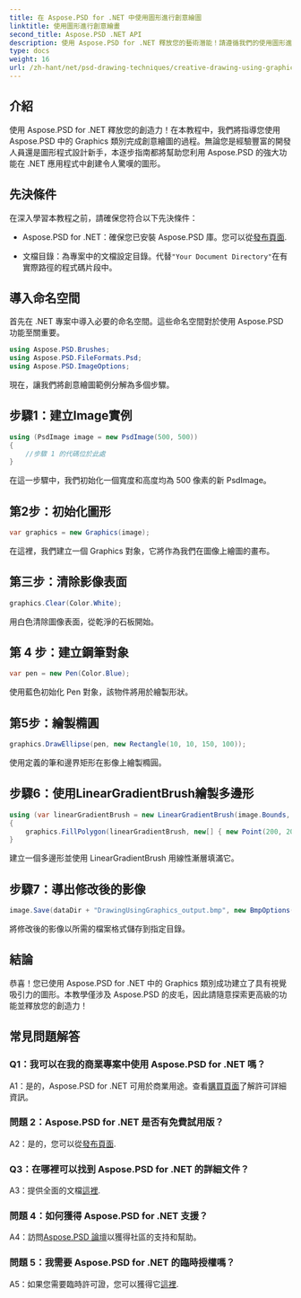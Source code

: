 ```yaml
---
title: 在 Aspose.PSD for .NET 中使用圖形進行創意繪圖
linktitle: 使用圖形進行創意繪畫
second_title: Aspose.PSD .NET API
description: 使用 Aspose.PSD for .NET 釋放您的藝術潛能！請遵循我們的使用圖形進行創意繪圖的教學。
type: docs
weight: 16
url: /zh-hant/net/psd-drawing-techniques/creative-drawing-using-graphics/
---
```

## 介紹

使用 Aspose.PSD for .NET 釋放您的創造力！在本教程中，我們將指導您使用 Aspose.PSD 中的 Graphics 類別完成創意繪圖的過程。無論您是經驗豐富的開發人員還是圖形程式設計新手，本逐步指南都將幫助您利用 Aspose.PSD 的強大功能在 .NET 應用程式中創建令人驚嘆的圖形。

## 先決條件

在深入學習本教程之前，請確保您符合以下先決條件：

-  Aspose.PSD for .NET：確保您已安裝 Aspose.PSD 庫。您可以從[發布頁面](https://releases.aspose.com/psd/net/).

- 文檔目錄：為專案中的文檔設定目錄。代替`"Your Document Directory"`在有實際路徑的程式碼片段中。

## 導入命名空間

首先在 .NET 專案中導入必要的命名空間。這些命名空間對於使用 Aspose.PSD 功能至關重要。

```csharp
using Aspose.PSD.Brushes;
using Aspose.PSD.FileFormats.Psd;
using Aspose.PSD.ImageOptions;
```

現在，讓我們將創意繪圖範例分解為多個步驟。

## 步驟1：建立Image實例

```csharp
using (PsdImage image = new PsdImage(500, 500))
{
    //步驟 1 的代碼位於此處
}
```

在這一步驟中，我們初始化一個寬度和高度均為 500 像素的新 PsdImage。

## 第2步：初始化圖形

```csharp
var graphics = new Graphics(image);
```

在這裡，我們建立一個 Graphics 對象，它將作為我們在圖像上繪圖的畫布。

## 第三步：清除影像表面

```csharp
graphics.Clear(Color.White);
```

用白色清除圖像表面，從乾淨的石板開始。

## 第 4 步：建立鋼筆對象

```csharp
var pen = new Pen(Color.Blue);
```

使用藍色初始化 Pen 對象，該物件將用於繪製形狀。

## 第5步：繪製橢圓

```csharp
graphics.DrawEllipse(pen, new Rectangle(10, 10, 150, 100));
```

使用定義的筆和邊界矩形在影像上繪製橢圓。

## 步驟6：使用LinearGradientBrush繪製多邊形

```csharp
using (var linearGradientBrush = new LinearGradientBrush(image.Bounds, Color.Red, Color.White, 45f))
{
    graphics.FillPolygon(linearGradientBrush, new[] { new Point(200, 200), new Point(400, 200), new Point(250, 350) });
}
```

建立一個多邊形並使用 LinearGradientBrush 用線性漸層填滿它。

## 步驟7：導出修改後的影像

```csharp
image.Save(dataDir + "DrawingUsingGraphics_output.bmp", new BmpOptions());
```

將修改後的影像以所需的檔案格式儲存到指定目錄。

## 結論

恭喜！您已使用 Aspose.PSD for .NET 中的 Graphics 類別成功建立了具有視覺吸引力的圖形。本教學僅涉及 Aspose.PSD 的皮毛，因此請隨意探索更高級的功能並釋放您的創造力！

## 常見問題解答

### Q1：我可以在我的商業專案中使用 Aspose.PSD for .NET 嗎？

 A1：是的，Aspose.PSD for .NET 可用於商業用途。查看[購買頁面](https://purchase.aspose.com/buy)了解許可詳細資訊。

### 問題 2：Aspose.PSD for .NET 是否有免費試用版？

A2：是的，您可以從[發布頁面](https://releases.aspose.com/).

### Q3：在哪裡可以找到 Aspose.PSD for .NET 的詳細文件？

A3：提供全面的文檔[這裡](https://reference.aspose.com/psd/net/).

### 問題 4：如何獲得 Aspose.PSD for .NET 支援？

 A4：訪問[Aspose.PSD 論壇](https://forum.aspose.com/c/psd/34)以獲得社區的支持和幫助。

### 問題 5：我需要 Aspose.PSD for .NET 的臨時授權嗎？

 A5：如果您需要臨時許可證，您可以獲得它[這裡](https://purchase.aspose.com/temporary-license/).
